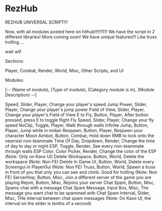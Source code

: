 # RezHub

REZHUB UNIVERSAL SCRIPT!!!

Now, with all modules posted here on hithub!!!!!111!
We have the script in 2 different libraries!
More coming soon!
We have unique features!!!
Like truss trolling....

wait wtf

Sections:

Player,
Combat,
Render,
World,
Misc,
Other Scripts, and
UI

Modules:

[-- (Name of module), (Type of module), (Category module is in), (Module Description) --]

Speed, Slider, Player, Change your player's speed
Jump Power, Slider, Player, Change your player's jump power
Field of View, Slider, Player, Change your player's Field of View
E to Fly, Button, Player, After button pressed, press E to toggle flight
Fly Speed, Slider, Player, Change your fly speed
NoClip, Toggle, Player, Walk through walls
Infinite Jump, Button, Player, Jump while in midair
Respawn, Button, Player, Respawn your character
Moon
Aimbot, Button, Combat, Hold down RMB to lock onto the nearrest non-teammate
Time Of Day, Dropdown, Render, Change the time of day to day or night
ESP, Toggle, Render, See every non-teammate through walls
ESP Color, Color Picker, Render, Change the color of the ESP (Note: Only on Kavo UI)
Delete Workspace, Button, World, Delete the workspace (Note: Non FE)
Delete In Game UI, Button, World, Delete every Screengui in PlayerGui (Note: Non FE)
Truss, Button, World, Spawn a truss in front of you that only you can see and climb. Good for trolling (Note: Non FE)
ServerHop, Button, Misc, Join a different server of the game you are playing
Rejoin, Button, Misc, Rejoins your server
Chat Spam, Button, Misc, Spams chat with a message
Chat Spam Message, Input Box, Misc, The message you want chat to be spammed with
Chat Spam Interval, Slider, Misc, THe interval between chat spam messages (Note: On Kavo UI, the interval on the slider is tenths of a second)
